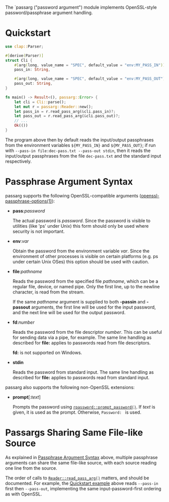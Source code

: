 The `passarg ("password argument") module implements
OpenSSL-style password/passphrase argument handling.

# Quickstart

```rust
use clap::Parser;

#[derive(Parser)]
struct Cli {
    #[arg(long, value_name = "SPEC", default_value = "env:MY_PASS_IN")]
    pass_in: String,

    #[arg(long, value_name = "SPEC", default_value = "env:MY_PASS_OUT")]
    pass_out: String,
}

fn main() -> Result<(), passarg::Error> {
    let cli = Cli::parse();
    let mut r = passarg::Reader::new();
    let pass_in = r.read_pass_arg(&cli.pass_in)?;
    let pass_out = r.read_pass_arg(&cli.pass_out)?;
    // ...
    Ok(())
}
```

The program above then by default reads the input/output passphrases
from the environment variables `${MY_PASS_IN}` and `${MY_PASS_OUT}`;
if run with `--pass-in file:dec-pass.txt --pass-out stdin`,
then it reads the input/output passphrases
from the file `dec-pass.txt` and the standard input respectively.

# Passphrase Argument Syntax

passarg supports the following OpenSSL-compatible arguments
([openssl-passphrase-options(1)]):

* **pass**:*password*

  The actual password is *password*.
  Since the password is visible to utilities (like 'ps' under Unix)
  this form should only be used where security is not important.

* **env**:*var*

  Obtain the password from the environment variable *var*.
  Since the environment of other processes is visible on certain platforms
  (e.g. ps under certain Unix OSes)
  this option should be used with caution.

* **file**:*pathname*

  Reads the password from the specified file *pathname*,
  which can be a regular file, device, or named pipe.
  Only the first line, up to the newline character, is read from the stream.

  If the same *pathname* argument is supplied
  to both **-passin** and **-passout** arguments,
  the first line will be used for the input password,
  and the next line will be used for the output password.

* **fd**:*number*

  Reads the password from the file descriptor *number*.
  This can be useful for sending data via a pipe, for example.
  The same line handling as described for **file:** applies
  to passwords read from file descriptors.

  **fd:** is not supported on Windows.

* **stdin**

  Reads the password from standard input.
  The same line handling as described for **file:** applies
  to passwords read from standard input.

passarg also supports the following non-OpenSSL extensions:

* **prompt**\[:*text*]

  Prompts the password using [`rpassword::prompt_password()`].
  If *text* is given, it is used as the prompt.
  Otherwise, `Password: ` is used.

# Passargs Sharing Same File-like Source

As explained in [Passphrase Argument Syntax](#passphrase-argument-syntax) above,
multiple passphrase arguments can share the same file-like source,
with each source reading one line from the source.

The order of calls to [`Reader::read_pass_arg()`] matters, and should be documented.
For example, the [Quickstart example](#quickstart) above
reads `--pass-in` first then `--pass-out`,
implementing the same input-password-first ordering as with OpenSSL.

[openssl-passphrase-options(1)]: https://docs.openssl.org/3.3/man1/openssl-passphrase-options/
[`rpassword::prompt_password()`]: https://docs.rs/rpassword/latest/rpassword/fn.prompt_password.html
[`Reader::read_pass_arg()`]: https://docs.rs/passarg/latest/passarg/struct.Reader.html#method.read_pass_arg
